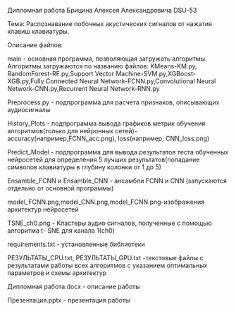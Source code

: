 Дипломная работа Брицина Алексея Александровича DSU-53

Тема: Распознавание побочных акустических сигналов от нажатия клавиш клавиатуры.

Описание файлов:

  main - основная программа, позволяющая загружать алгоритмы. Алгоритмы загружаются по названию файлов: KMeans-KM.py, RandomForest-RF.py,Support Vector Machine-SVM.py,XGBoost-XGB.py,Fully Connected Neural Network-FCNN.py,Convolutional Neural Network-CNN.py,Recurrent Neural Network-RNN.py
  
  Preprocess.py - подпрограмма для расчета признаков, описывающих аудиосигналы
  
  History_Plots - подпрограмма вывода графиков метрик обучения алгоритмов(только для нейронных сетей)-accuracy(например,FCNN_acc.png), loss(например, CNN_loss.png)
  
  Predict_Model - подпрограмма для вывода результатов теста обученных нейросетей для определения  5 лучших результатов(попадание символов клавиатуры в глубину колонки от 1 до 5)
  
  Ensamble_FCNN и Ensamble_CNN - ансамбли FCNN и CNN (запускаются отдельно от основной программы)
  
  model_FCNN.png,model_CNN.png,model_FCNN.png-изображения архитектур нейросетей
  
  TSNE_ch0.png - Кластеры аудио сигналов, полученные с помощью алгоритма t- SNE для канала 1(ch0)
  
  requirements.txt - установленные библиотеки 
  
  РЕЗУЛЬТАТЫ_CPU.txt, РЕЗУЛЬТАТЫ_GPU.txt -текстовые файлы с результатами работы всех алгоритмов с указанием оптимальных параметров и схемы архитектур
  
  Дипломная работа.docx - описание работы
  
  Презентация.pptx - презентация работы

